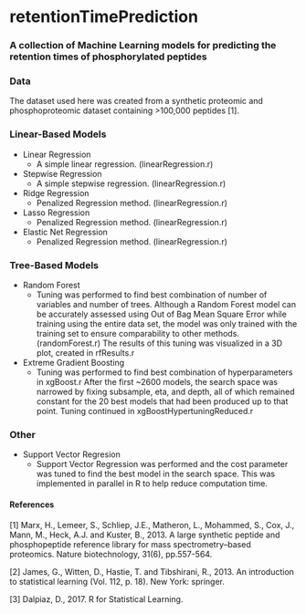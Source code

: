 # retentionTimePrediction
### A collection of Machine Learning models for predicting the retention times of phosphorylated peptides
### Data
The dataset used here was created from a synthetic proteomic and phosphoproteomic dataset containing >100,000 peptides [1].
### Linear-Based Models
- Linear Regression
    - A simple linear regression. (linearRegression.r)
- Stepwise Regression
   - A simple stepwise regression. (linearRegression.r)
- Ridge Regression
  - Penalized Regression method. (linearRegression.r)
- Lasso Regression
  - Penalized Regression method. (linearRegression.r)
- Elastic Net Regression
  - Penalized Regression method. (linearRegression.r)
### Tree-Based Models
- Random Forest
  - Tuning was performed to find best combination of number of variables and number of trees. Although a Random Forest model can be accurately assessed using Out of Bag Mean Square Error while training using the entire data set, the model was only trained with the training set to ensure comparability to other methods. (randomForest.r) The results of this tuning was visualized in a 3D plot, created in rfResults.r
- Extreme Gradient Boosting
  - Tuning was performed to find best combination of hyperparameters in xgBoost.r After the first ~2600 models, the search space was narrowed by fixing subsample, eta, and depth, all of which remained constant for the 20 best models that had been produced up to that point. Tuning continued in xgBoostHypertuningReduced.r
### Other
- Support Vector Regresion
  - Support Vector Regression was performed and the cost parameter was tuned to find the best model in the search space. This was implemented in parallel in R to help reduce computation time.
#### References
[1] Marx, H., Lemeer, S., Schliep, J.E., Matheron, L., Mohammed, S., Cox, J., Mann, M., Heck, A.J. and Kuster, B., 2013. A large synthetic peptide and phosphopeptide reference library for mass spectrometry–based proteomics. Nature biotechnology, 31(6), pp.557-564.

[2] James, G., Witten, D., Hastie, T. and Tibshirani, R., 2013. An introduction to statistical learning (Vol. 112, p. 18). New York: springer.

[3] Dalpiaz, D., 2017. R for Statistical Learning.
